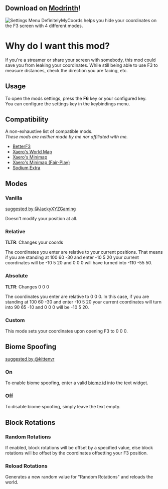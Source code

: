 ## Download on [Modrinth](https://modrinth.com/mod/definitelymycoords)!  
![Settings Menu](https://cdn.modrinth.com/data/M4Fyp5vW/images/3f356d1fdba6cc8c87533c3f349fc079b22358ea.png)
DefinitelyMyCoords helps you hide your coordinates on the F3 screen with 4 different modes.

# Why do I want this mod?

If you're a streamer or share your screen with somebody,
this mod could save you from leaking your coordinates.
While still being able to use F3 to measure distances,
check the direction you are facing, etc.

## Usage

To open the mods settings, press the **F6** key or your configured key.  
You can configure the settings key in the keybindings menu.

## Compatibility

A non-exhaustive list of compatible mods.  
*These mods are neither made by me nor affiliated with me.*

- [BetterF3](https://modrinth.com/mod/betterf3)
- [Xaero's World Map](https://modrinth.com/mod/xaeros-world-map)
- [Xaero's Minimap](https://modrinth.com/mod/xaeros-minimap)
- [Xaero's Minimap (Fair-Play)](https://modrinth.com/mod/xaeros-minimap-fair)
- [Sodium Extra](https://modrinth.com/mod/sodium-extra)

## Modes

### Vanilla
[suggested by @JackyXYZGaming](https://github.com/agent-LuluDodo/DefinitelyMyCoords/issues/9)

Doesn't modify your position at all.

### Relative

**TLTR**: Changes your coords

The coordinates you enter are relative to your current positions. That means if you are standing at 100 60 -30 and enter -10 5 20 your current coordinates will be -10 5 20 and 0 0 0 will have turned into -110 -55 50.

### Absolute

**TLTR**: Changes 0 0 0

The coordinates you enter are relative to 0 0 0. In this case, if you are standing at 100 60 -30 and enter -10 5 20 your current coordinates will turn into 90 65 -10 and 0 0 0 will be -10 5 20.

### Custom

This mode sets your coordinates upon opening F3 to 0 0 0.

## Biome Spoofing
[suggested by @kittenvr](https://github.com/agent-LuluDodo/DefinitelyMyCoords/issues/5)

### On

To enable biome spoofing, enter a valid [biome id](https://minecraft.wiki/w/Biome#Biome_IDs) into the text widget.

### Off

To disable biome spoofing, simply leave the text empty.

## Block Rotations

### Random Rotations

If enabled, block rotations will be offset by a specified value, else block rotations will be offset by the coordinates offsetting your F3 position.

### Reload Rotations

Generates a new random value for "Random Rotations" and reloads the world.
